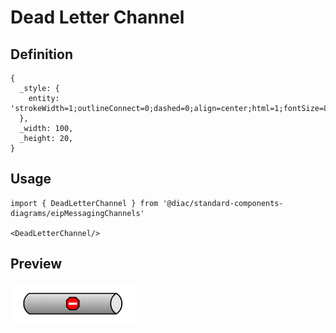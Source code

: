 # Dead Letter Channel

## Definition

```
{
  _style: { 
    entity: 'strokeWidth=1;outlineConnect=0;dashed=0;align=center;html=1;fontSize=8;shape=mxgraph.eip.deadLetterChannel;verticalLabelPosition=bottom;labelBackgroundColor=#ffffff;verticalAlign=top;',
  },
  _width: 100,
  _height: 20,
}
```

## Usage

```
import { DeadLetterChannel } from '@diac/standard-components-diagrams/eipMessagingChannels'

<DeadLetterChannel/>
```

## Preview

<img src="./dead-letter-channel.png" width="200"/>
